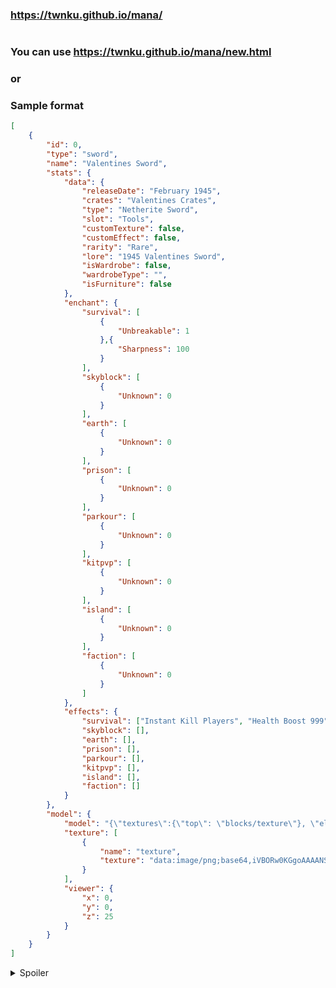 ### https://twnku.github.io/mana/
#
### You can use https://twnku.github.io/mana/new.html
### or
### Sample format
```json
[
	{
		"id": 0,
		"type": "sword",
		"name": "Valentines Sword",
		"stats": {
			"data": {
				"releaseDate": "February 1945",
				"crates": "Valentines Crates",
				"type": "Netherite Sword",
				"slot": "Tools",
				"customTexture": false,
				"customEffect": false,
				"rarity": "Rare",
				"lore": "1945 Valentines Sword",
				"isWardrobe": false,
				"wardrobeType": "",
				"isFurniture": false
			},
			"enchant": {
				"survival": [
					{
						"Unbreakable": 1
					},{
						"Sharpness": 100
					}
				],
				"skyblock": [
					{
						"Unknown": 0
					}
				],
				"earth": [
					{
						"Unknown": 0
					}
				],
				"prison": [
					{
						"Unknown": 0
					}
				],
				"parkour": [
					{
						"Unknown": 0
					}
				],
				"kitpvp": [
					{
						"Unknown": 0
					}
				],
				"island": [
					{
						"Unknown": 0
					}
				],
				"faction": [
					{
						"Unknown": 0
					}
				]
			},
			"effects": {
				"survival": ["Instant Kill Players", "Health Boost 999"],
				"skyblock": [],
				"earth": [],
				"prison": [],
				"parkour": [],
				"kitpvp": [],
				"island": [],
				"faction": []
			}
		},
		"model": {
			"model": "{\"textures\":{\"top\": \"blocks/texture\"}, \"elements\": [{\"from\": [1, 0, 1], \"to\": [15, 15, 15], \"faces\":{\"south\":{\"uv\": [0, 0, 15, 15], \"texture\": \"#top\"}}}]}",
			"texture": [
				{
					"name": "texture",
					"texture": "data:image/png;base64,iVBORw0KGgoAAAANSUhEUgAAABAAAAAQCAMAAAAoLQ9TAAAAGFBMVEUAAAAIJSAOPzZK7dkgxbUaqqeh++j////FmGLLAAAAAXRSTlMAQObYZgAAAD5JREFUGFeljDESACAIw4BW/P+PBQbxzk0zNRkq8ogVhxPB0HafDnAXg6eTHRAPOo5gmlyhP1jeQayWbv9lAXcuAMVFqT2nAAAAAElFTkSuQmCC"
				}
			],
			"viewer": {
				"x": 0,
				"y": 0,
				"z": 25
			}
		}
	}
]
```
<details>
  <summary>Spoiler</summary>
  
### 
- go to https://twnku.github.io/mana/new.html
- fill in all input values 
  - Name (e.g: `Valentines Sword`)
  - Release Date (e.g; `February 2022`)
  - Crates Name (e.g; `Valentines Crates`)
  - Item Type (e.g: `Netherite Sword`) 
  - Item Lores (e.g: `2022 Valentines Sword`)
  - List ID (it will autofill itself)
  - Category (click the label to select category)
  - Item Slot (e.g: `Tools` / `Weapons`)
  - Rarity (e.g: `Rare` / `Limited Edition` / `Super Rare`)
  - Enchantments list
  - etc
- Click `Generate JSON Output`

#
### Use 2d Model
- Scroll down to the bottom
- Click the `Default` Label to use default format
- Upload the texture pack file (e.g: diamond_sword.png from the texture pack)
- Scroll up again to the top
- Click `Load From Input`

### Use 3d Model
- Upload the custom model `json` file 
- Upload the custom model texture image
- Upload `mcmeta` file if needed
- Click `Load Texture` (if model doesnt load click the `Load From Input` after load texture)
#
if there is only 1 enchantments or effects and the `enchant` or `effects` is empty, click the `+ Add Custom Enchant` or `+ Add Custom Effect` and leave 1 row empty 
  
</details>
  
